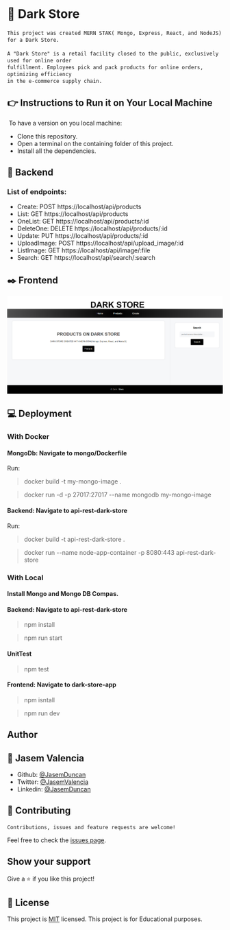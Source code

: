 # 🚀  Dark Store 
    This project was created MERN STAK( Mongo, Express, React, and NodeJS) for a Dark Store.

    A "Dark Store" is a retail facility closed to the public, exclusively used for online order 
    fulfillment. Employees pick and pack products for online orders, optimizing efficiency 
    in the e-commerce supply chain.

## 👉 Instructions to Run it on Your Local Machine
​
To have a version on you local machine:
- Clone this repository.
- Open a terminal on the containing folder of this project.
- Install all the dependencies.

## 🔨 Backend
### List of endpoints:
- Create: POST https://localhost/api/products
- List: GET https://localhost/api/products
- OneList: GET https://localhost/api/products/:id
- DeleteOne: DELETE https://localhost/api/products/:id
- Update: PUT https://localhost/api/products/:id
- UploadImage: POST https://localhost/api/upload_image/:id
- ListImage: GET https://localhost/api/image/:file
- Search: GET https://localhost/api/search/:search

## ✒️ Frontend
![screenshot](./main.png)

## 💻 Deployment
### With Docker
#### MongoDb: Navigate to mongo/Dockerfile
Run:
> docker build -t my-mongo-image .
    
> docker run -d -p 27017:27017 --name mongodb my-mongo-image

#### Backend: Navigate to api-rest-dark-store

Run: 
> docker build -t api-rest-dark-store .

> docker run --name node-app-container -p 8080:443 api-rest-dark-store

### With Local 
#### Install Mongo and Mongo DB Compas.

#### Backend: Navigate to api-rest-dark-store
> npm install

> npm run start

#### UnitTest

> npm test

#### Frontend: Navigate to dark-store-app
> npm isntall

> npm run dev

## Author 

## 🎨 **Jasem Valencia**

- Github: [@JasemDuncan](https://github.com/JasemDuncan)
- Twitter: [@JasemValencia](https://twitter.com/JasemValencia)
- Linkedin: [@JasemDuncan](www.linkedin.com/in/Jasem-Duncan-Valencia)

## 🤝 Contributing

    Contributions, issues and feature requests are welcome!

Feel free to check the [issues page](https://github.com/JasemDuncan/Scharff/issues).

## Show your support

Give a ⭐️ if you like this project!

## 📝 License
This project is [MIT](lic.url) licensed.
This project is for Educational purposes.